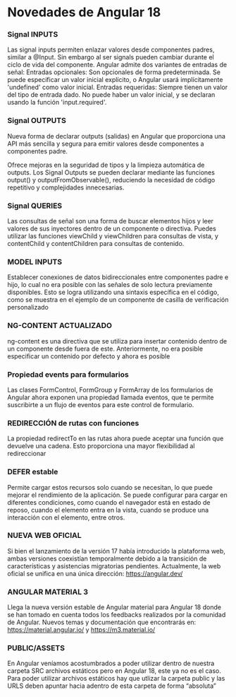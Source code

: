 # Novedades de Angular 18

### Signal INPUTS

Las signal inputs permiten enlazar valores desde componentes padres, similar a @Input. Sin embargo al ser signals pueden cambiar durante el ciclo de vida del componente. Angular admite dos variantes de entradas de señal:
Entradas opcionales: Son opcionales de forma predeterminada. Se puede especificar un valor inicial explícito, o Angular usará implícitamente 'undefined' como valor inicial.
Entradas requeridas: Siempre tienen un valor del tipo de entrada dado. No puede haber un valor inicial, y se declaran usando la función 'input.required'.

### Signal OUTPUTS

Nueva forma de declarar outputs (salidas) en Angular que proporciona una API más sencilla y segura para emitir valores desde componentes a componentes padre. 

Ofrece mejoras en la seguridad de tipos y la limpieza automática de outputs. Los Signal Outputs se pueden declarar mediante las funciones output() y outputFromObservable(), reduciendo la necesidad de código repetitivo y complejidades innecesarias.

### Signal QUERIES

Las consultas de señal son una forma de buscar elementos hijos y leer valores de sus inyectores dentro de un componente o directiva. Puedes utilizar las funciones viewChild y viewChildren para consultas de vista, y contentChild y contentChildren para consultas de contenido.

### MODEL INPUTS

Establecer conexiones de datos bidireccionales entre componentes padre e hijo, lo cual no era posible con las señales de solo lectura previamente disponibles. Esto se logra utilizando una sintaxis específica en el código, como se muestra en el ejemplo de un componente de casilla de verificación personalizado

### NG-CONTENT ACTUALIZADO

ng-content es una directiva que se utiliza para insertar contenido dentro de un componente desde fuera de este. Anteriormente, no era posible especificar un contenido por defecto y ahora es posible

### Propiedad events para formularios

Las clases FormControl, FormGroup y FormArray de los formularios de Angular ahora exponen una propiedad llamada eventos, que te permite suscribirte a un flujo de eventos para este control de formulario. 

### REDIRECCIÓN de rutas con funciones

La propiedad redirectTo en las rutas ahora puede aceptar una función que devuelve una cadena. Esto proporciona una mayor flexibilidad al redireccionar

### DEFER estable

Permite cargar estos recursos solo cuando se necesitan, lo que puede mejorar el rendimiento de la aplicación. Se puede configurar para cargar en diferentes condiciones, como cuando el navegador está en estado de reposo, cuando el elemento entra en la vista, cuando se produce una interacción con el elemento, entre otros. 

### NUEVA WEB OFICIAL

Si bien el lanzamiento de la versión 17 había introducido la plataforma web, ambas versiones coexistían temporalmente debido a la transición de características y asistencias migratorias pendientes. Actualmente, la web oficial se unifica en una única dirección: https://angular.dev/

### ANGULAR MATERIAL 3

Llega la nueva versión estable de Angular material para Angular 18 donde se han tomado en cuenta todos los feedbacks realizados por la comunidad de Angular. Nuevos temas y documentación que encontrarás en:
https://material.angular.io/
y https://m3.material.io/

### PUBLIC/ASSETS

En Angular veníamos acostumbrados a poder utilizar dentro de nuestra carpeta SRC archivos estáticos pero en Angular 18, este ya no es el caso. Para poder utilizar archivos estáticos hay que utlizar la carpeta public y las URLS deben apuntar hacia adentro de esta carpeta de forma “absoluta”